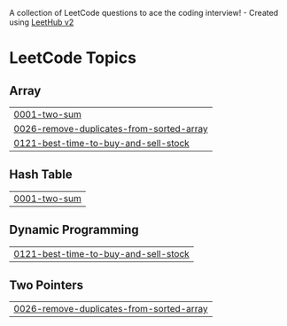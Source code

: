 A collection of LeetCode questions to ace the coding interview! - Created using [LeetHub v2](https://github.com/arunbhardwaj/LeetHub-2.0)
<!---LeetCode Topics Start-->
# LeetCode Topics
## Array
|  |
| ------- |
| [0001-two-sum](https://github.com/kumkumbablani24-eng/Coding-Activity/tree/master/0001-two-sum) |
| [0026-remove-duplicates-from-sorted-array](https://github.com/kumkumbablani24-eng/Coding-Activity/tree/master/0026-remove-duplicates-from-sorted-array) |
| [0121-best-time-to-buy-and-sell-stock](https://github.com/kumkumbablani24-eng/Coding-Activity/tree/master/0121-best-time-to-buy-and-sell-stock) |
## Hash Table
|  |
| ------- |
| [0001-two-sum](https://github.com/kumkumbablani24-eng/Coding-Activity/tree/master/0001-two-sum) |
## Dynamic Programming
|  |
| ------- |
| [0121-best-time-to-buy-and-sell-stock](https://github.com/kumkumbablani24-eng/Coding-Activity/tree/master/0121-best-time-to-buy-and-sell-stock) |
## Two Pointers
|  |
| ------- |
| [0026-remove-duplicates-from-sorted-array](https://github.com/kumkumbablani24-eng/Coding-Activity/tree/master/0026-remove-duplicates-from-sorted-array) |
<!---LeetCode Topics End-->